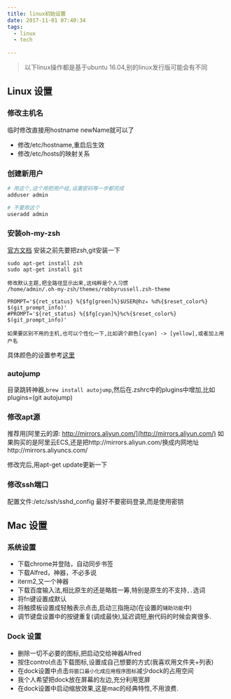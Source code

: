 ```yaml
---
title: linux初始设置
date: 2017-11-01 07:40:34
tags:
  - linux
  - tech
  
---
```


> 以下linux操作都是基于ubuntu 16.04,别的linux发行版可能会有不同

## Linux 设置

### 修改主机名

临时修改直接用hostname newName就可以了

- 修改/etc/hostname,重启后生效
- 修改/etc/hosts的映射关系

### 创建新用户

```bash
# 用这个,这个用把用户组,设置密码等一步都完成
adduser admin

# 不要用这个
useradd admin
```

### 安装oh-my-zsh
[官方文档](https://github.com/robbyrussell/oh-my-zsh)
安装之前先要把zsh,git安装一下

```
sudo apt-get install zsh
sudo apt-get install git

修改默认主题,把全路径显示出来,这纯粹是个人习惯
/home/admin/.oh-my-zsh/themes/robbyrussell.zsh-theme

PROMPT='${ret_status} %{$fg[green]%}$USER@hz✭ %d%{$reset_color%} $(git_prompt_info)'
#PROMPT='${ret_status} %{$fg[cyan]%}%c%{$reset_color%} $(git_prompt_info)'

如果要区别不用的主机,也可以个性化一下,比如调个颜色[cyan] -> [yellow],或者加上用户名

```

具体颜色的设置参考[这里](https://gabri.me/blog/custom-colors-in-your-zsh-prompt/)

### autojump
目录跳转神器,`brew install autojump`,然后在.zshrc中的plugins中增加,比如plugins=(git autojump)



### 修改apt源
推荐用[阿里云的源: http://mirrors.aliyun.com/](http://mirrors.aliyun.com/)
如果购买的是阿里云ECS,还是把http://mirrors.aliyun.com/换成内网地址http://mirrors.aliyuncs.com/

修改完后,用apt-get update更新一下

### 修改ssh端口
配置文件:/etc/ssh/sshd_config
最好不要密码登录,而是使用密钥


## Mac 设置

### 系统设置
- 下载chrome并登陆，自动同步书签
- 下载Alfred，神器，不必多说
- iterm2,又一个神器
- 下载百度输入法,相比原生的还是略胜一筹,特别是原生的不支持`,.`选词
- 将fn键设置成默认
- 将触摸板设置成轻触表示点击,启动三指拖动(在设置的`辅助功能`中)
- 调节键盘设置中的按键重复(调成最快),延迟调短,删代码的时候会爽很多.

### Dock 设置 
- 删除一切不必要的图标,把启动交给神器Alfred
- 按住control点击下载图标,设置成自己想要的方式(我喜欢用文件夹+列表)
- 在dock设置中点击`将窗口最小化成应用程序图标`减少dock的占用空间
- 我个人希望把dock放在屏幕的左边,充分利用宽屏
- 在dock设置中启动缩放效果,这是mac的经典特性,不用浪费.